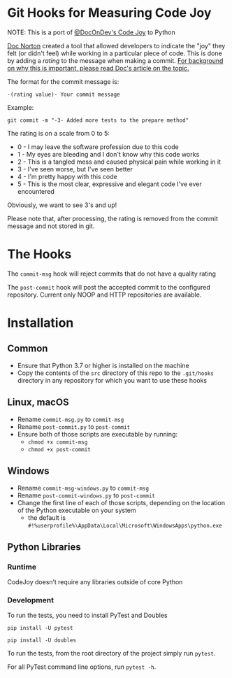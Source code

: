 # Git Hooks for Measuring Code Joy
NOTE: This is a port of [@DocOnDev's Code Joy](https://github.com/DocOnDev/team_joy) to Python

[Doc Norton](https://onbelay.co/) created a tool that allowed developers to indicate the "joy" they felt (or didn't feel) while working in a particular piece of code. This is done by adding a *_rating_* to the message when making a commit. [For background on why this is important, please read Doc's article on the topic.](https://www.scrumexpert.com/knowledge/measuring-joy-for-software-developers/)

The format for the commit message is:

`-(rating value)- Your commit message`

Example:

`git commit -m "-3- Added more tests to the prepare method"`

The rating is on a scale from 0 to 5:
- 0 - I may leave the software profession due to this code
- 1 - My eyes are bleeding and I don't know why this code works
- 2 - This is a tangled mess and caused physical pain while working in it
- 3 - I've seen worse, but I've seen better
- 4 - I'm pretty happy with this code
- 5 - This is the most clear, expressive and elegant code I've ever encountered

Obviously, we want to see 3's and up!

Please note that, after processing, the rating is removed from the commit message and not stored in git.


# The Hooks
The `commit-msg` hook will reject commits that do not have a quality rating

The `post-commit` hook will post the accepted commit to the configured repository. Current only NOOP and HTTP repositories are available.

# Installation
## Common
- Ensure that Python 3.7 or higher is installed on the machine
- Copy the contents of the `src` directory of this repo to the `.git/hooks` directory in any repository for which you want to use these hooks

## Linux, macOS
- Rename `commit-msg.py` to `commit-msg`
- Rename `post-commit.py` to `post-commit`
- Ensure both of those scripts are executable by running:
	- `chmod +x commit-msg`
	- `chmod +x post-commit`

## Windows
- Rename `commit-msg-windows.py` to `commit-msg`
- Rename `post-commit-windows.py` to `post-commit`
- Change the first line of each of those scripts, depending on the location of the Python executable on your system
	- the default is `#!%userprofile%\AppData\Local\Microsoft\WindowsApps\python.exe`

## Python Libraries
### Runtime
CodeJoy doesn’t require any libraries outside of core Python

### Development
To run the tests, you need to install PyTest and Doubles

`pip install -U pytest`

`pip install -U doubles`

To run the tests, from the root directory of the project simply run `pytest`.

For all PyTest command line options, run `pytest -h`.
